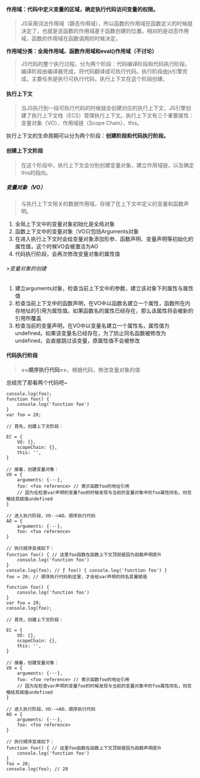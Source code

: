 #### 作用域：代码中定义变量的区域，确定执行代码访问变量的权限。

> JS采用词法作用域（静态作用域），所以函数的作用域在函数定义的时候就决定了，也就是说函数的作用域基于函数创建的位置。相对的是动态作用域，函数的作用域在函数调用的时候决定。

**作用域分类：全局作用域、函数作用域和eval()作用域（不讨论）**

> JS代码的整个执行过程，分为两个阶段：代码编译阶段和代码执行阶段。编译阶段由编译器完成，将代码翻译成可执行代码。执行阶段由js引擎完成，主要任务是执行可执行代码，执行上下文在这个阶段创建。

#### 执行上下文

> 当JS执行到一段可执行代码的时候就会创建对应的执行上下文，JS引擎创建了执行上下文栈（ECS）管理执行上下文。执行上下文有三个重要属性：变量对象（VO）、作用域链（Scope Chain）、this。

执行上下文的生命周期可以分为两个阶段：**创建阶段和代码执行阶段。**

#### 创建上下文阶段
> 在这个阶段中，执行上下文会分别创建变量对象，建立作用域链，以及确定this的指向。

##### 变量对象（VO）
> 与执行上下文相关的数据作用域，存储了在上下文中定义的变量和函数声明。

1. 全局上下文中的变量对象初始化是全局对象
2. 函数上下文中的变量对象（VO只包括Arguments对象
3. 在进入执行上下文时会给变量对象添加形参、函数声明、变量声明等初始化的属性值，这个时候VO会被激活为AO
4. 代码执行阶段，会再次修改变量对象的属性值

###### >变量对象的创建
1. 建立arguments对象，检查当前上下文中的参数，建立该对象下的属性与属性值
2. 检查当前上下文中的函数声明，在VO中以函数名建立一个属性，函数所在内存地址的引用为属性值。如果函数名的属性已经存在，那么该属性将会被新的引用所覆盖
3. 检查当前的变量声明，在VO中以变量名建立一个属性名，属性值为undefined。如果该变量名已经存在，为了防止同名函数被修改为undefined，会直接跳过该变量，原属性值不会被修改

#### 代码执行阶段
> **==顺序执行代码==**，根据代码，修改变量对象的值

总结完了那看两个代码吧~

```
console.log(foo);
function foo() { 
    console.log('function foo') 
}
var foo = 20;
```

```
// 首先，创建上下文阶段：

EC = {
    VO: {},
    scopeChain: {},
    this: '',
}

// 接着，创建变量对象：
VO = {
    arguments: {···},
    foo: <foo reference> // 表示函数foo的地址引用
    // 因为在检查var声明的变量foo的时候发现与当前的变量对象中的foo属性同名，则忽略给其赋值undefined
}

// 进入执行阶段，VO-->AO，顺序执行代码
AO = {
    arguments: {···},
    foo: <foo reference>
}

// 执行顺序变成如下：
function foo() { // 这里foo函数在函数上下文顶部是因为函数声明提升
    console.log('function foo') 
}
console.log(foo); // ƒ foo() { console.log('function foo') }
foo = 20; // 顺序执行代码到这里，才会给var声明的同名变量赋值
```

```
function foo() { 
    console.log('function foo') 
}
var foo = 20;
console.log(foo);
```

```
// 首先，创建上下文阶段：

EC = {
    VO: {},
    scopeChain: {},
    this: '',
}

// 接着，创建变量对象：
VO = {
    arguments: {···},
    foo: <foo reference> // 表示函数foo的地址引用
    // 因为在检查var声明的变量foo的时候发现与当前的变量对象中的foo属性同名，则忽略给其赋值undefined
}

// 进入执行阶段，VO-->AO，顺序执行代码
AO = {
    arguments: {···},
    foo: <foo reference>
}

// 执行顺序变成如下：
function foo() { // 这里foo函数在函数上下文顶部是因为函数声明提升
    console.log('function foo') 
}
foo = 20;
console.log(foo); // 20
```











